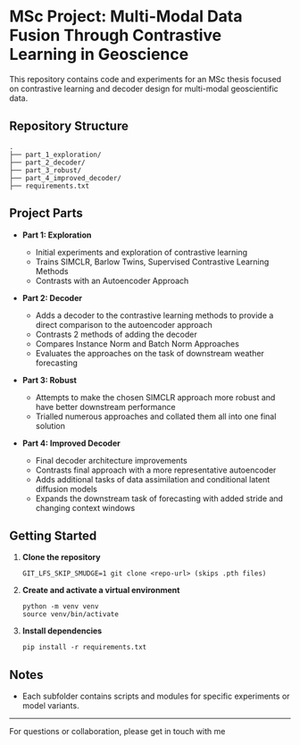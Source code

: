 # MSc Project: Multi-Modal Data Fusion Through Contrastive Learning in Geoscience

This repository contains code and experiments for an MSc thesis focused on contrastive learning and decoder design for multi-modal geoscientific data.

## Repository Structure

```
.
├── part_1_exploration/
├── part_2_decoder/
├── part_3_robust/
├── part_4_improved_decoder/
├── requirements.txt
```

## Project Parts

- **Part 1: Exploration**
    - Initial experiments and exploration of contrastive learning
    - Trains SIMCLR, Barlow Twins, Supervised Contrastive Learning Methods
    - Contrasts with an Autoencoder Approach

- **Part 2: Decoder**
    - Adds a decoder to the contrastive learning methods to provide a direct comparison to the autoencoder approach
    - Contrasts 2 methods of adding the decoder
    - Compares Instance Norm and Batch Norm Approaches
    - Evaluates the approaches on the task of downstream weather forecasting

- **Part 3: Robust**
    - Attempts to make the chosen SIMCLR approach more robust and have better downstream performance
    - Trialled numerous approaches and collated them all into one final solution

- **Part 4: Improved Decoder**
    - Final decoder architecture improvements
    - Contrasts final approach with a more representative autoencoder
    - Adds additional tasks of data assimilation and conditional latent diffusion models
    - Expands the downstream task of forecasting with added stride and changing context windows 

## Getting Started

1. **Clone the repository**
    ```
    GIT_LFS_SKIP_SMUDGE=1 git clone <repo-url> (skips .pth files)
    ```

2. **Create and activate a virtual environment**
    ```
    python -m venv venv
    source venv/bin/activate
    ```

3. **Install dependencies**
    ```
    pip install -r requirements.txt
    ```

## Notes

- Each subfolder contains scripts and modules for specific experiments or model variants.

---
For questions or collaboration, please get in touch with me
